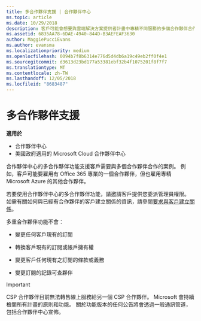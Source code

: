 ```yaml
---
title: 多合作夥伴支援 | 合作夥伴中心
ms.topic: article
ms.date: 10/29/2018
description: 客戶可能會想要與雲端解決方案提供者計畫中專精不同服務的多個合作夥伴合作。
ms.assetid: 6835AA78-6DAE-4940-844D-B3AEFEAF3630
author: MaggiePucciEvans
ms.author: evansma
ms.localizationpriority: medium
ms.openlocfilehash: 0094b7f8b6314e776d5d4db6a19c49eb2ff0f4e1
ms.sourcegitcommit: d3613d23bd177a53381ebf32b4f1075201f8f7f7
ms.translationtype: MT
ms.contentlocale: zh-TW
ms.lasthandoff: 12/05/2018
ms.locfileid: "8683487"
---
```

# <a name="multi-partner-support"></a>多合作夥伴支援

**適用於**

-  合作夥伴中心
-  美國政府適用的 Microsoft Cloud 合作夥伴中心


合作夥伴中心的多合作夥伴功能支援客戶需要與多個合作夥伴合作的案例。 例如，客戶可能要雇用有 Office 365 專業的一個合作夥伴，但也雇用專精 Microsoft Azure 的其他合作夥伴。

若要使用合作夥伴中心的多合作夥伴功能，請邀請客戶提供您委派管理員權限。 如需有關如何與已經有合作夥伴的客戶建立關係的資訊，請參閱[要求與客戶建立關係](request-a-relationship-with-a-customer.md)。

多重合作夥伴功能不會：

-   變更任何客戶現有的訂閱

-   轉換客戶現有的訂閱或帳戶擁有權

-   變更客戶任何現有之訂閱的條款或義務

-   變更訂閱的記錄可查夥伴

> [!IMPORTANT]  
> CSP 合作夥伴目前無法轉售線上服務給另一個 CSP 合作夥伴。 Microsoft 會持續檢閱所有計畫的原則和功能。 關於功能版本的任何公告將會透過一般通訊管道，包括合作夥伴中心宣佈。  

 






